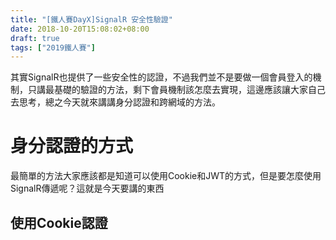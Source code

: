 ```yaml
---
title: "[鐵人賽DayX]SignalR 安全性驗證"
date: 2018-10-20T15:08:02+08:00
draft: true
tags: ["2019鐵人賽"]
---
```


其實SignalR也提供了一些安全性的認證，不過我們並不是要做一個會員登入的機制，只講最基礎的驗證的方法，剩下會員機制該怎麼去實現，這邊應該讓大家自己去思考，總之今天就來講講身分認證和跨網域的方法。

# 身分認證的方式
最簡單的方法大家應該都是知道可以使用Cookie和JWT的方式，但是要怎麼使用SignalR傳遞呢？這就是今天要講的東西

## 使用Cookie認證



